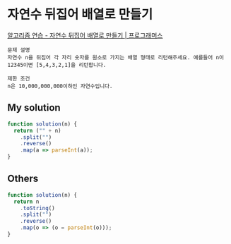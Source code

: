 # 자연수 뒤집어 배열로 만들기

[알고리즘 연습 - 자연수 뒤집어 배열로 만들기 | 프로그래머스](https://programmers.co.kr/learn/courses/30/lessons/12932?language=javascript)

```
문제 설명
자연수 n을 뒤집어 각 자리 숫자를 원소로 가지는 배열 형태로 리턴해주세요. 예를들어 n이 12345이면 [5,4,3,2,1]을 리턴합니다.

제한 조건
n은 10,000,000,000이하인 자연수입니다.
```

## My solution

```javascript
function solution(n) {
  return ("" + n)
    .split("")
    .reverse()
    .map(a => parseInt(a));
}
```

## Others

```javascript
function solution(n) {
  return n
    .toString()
    .split("")
    .reverse()
    .map(o => (o = parseInt(o)));
}
```
